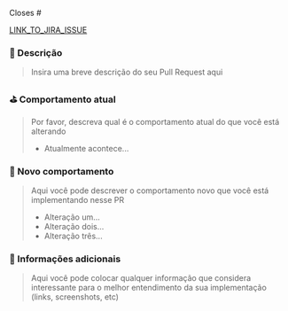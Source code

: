<!---
Obrigada por abrir um Pull Request 💖!

Por favor leia os pontos a seguir antes de solicitar o seu Pull Request:
- Mantenha o seu PR o mais simples possível;
- Limite o seu PR à somente um tópico (docs, feat, refact, ci, or bugfix);
- Remova esse comentário.
-->

Closes # <!-- Insira a sua issue # aqui -->

[LINK_TO_JIRA_ISSUE](https://www.google.com)

### 📝 Descrição

> Insira uma breve descrição do seu Pull Request aqui

### ⛳️ Comportamento atual

> Por favor, descreva qual é o comportamento atual do que você está alterando
>
> - Atualmente acontece...

### 🚀 Novo comportamento

> Aqui você pode descrever o comportamento novo que você está implementando nesse PR
> - Alteração um...
> - Alteração dois...
> - Alteração três...

### 📝 Informações adicionais

> Aqui você pode colocar qualquer informação que considera interessante para o melhor entendimento da sua implementação (links, screenshots, etc)